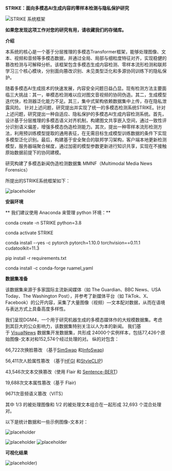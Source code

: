 **STRIKE：面向多模态AI生成内容的零样本检测与隐私保护研究**

![STRIKE 系统框架](./img/1.png)

**如果您发现这项工作对您的研究有用，请收藏我们的存储库。**

**介绍**

本系统的核心是一个基于分层推理的多模态Transformer框架，能够处理图像、文本、视频和音频等多模态数据，并通过全局、局部与细粒度特征对齐，实现稳健的篡改检测与可解释分析。该框架包含多模态生成内容检测、零样本流形检测和联邦学习三个核心模块，分别面向篡改识别、未见类型泛化和多源协同训练下的隐私保护。

随着多模态AI生成技术的快速发展，内容安全问题日益凸显。现有检测方法主要面临三大挑战：其一，单模态检测难以应对图文音视频的协同伪造。其二，生成模型迭代快，检测器泛化能力不足。其三，集中式架构依赖数据集中上传，存在隐私泄露风险。 针对上述问题，研究提出并实现了统一的多模态检测系统STRIKE。针对上述问题，研究提出一种自适应、隐私保护的多模态AI生成内容检测系统。首先，设计基于分层推理的多模态语义对齐机制，构建图文共享嵌入空间，通过一致性评分识别语义偏差，增强多模态伪造检测能力。其次，提出一种零样本流形检测方法，利用预训练模型提取的通用表征，在无需目标生成模型训练数据的条件下实现多模型泛化识别。最后，构建基于安全聚合的联邦学习架构，客户端本地更新检测模型，服务器端聚合梯度，通过加密的模型参数更新进行知识共享，实现在不接触原始数据前提下的协同建模。

研究构建了多模态新闻伪造检测数据集 MMNF（Multimodal Media News Forensics）

所提出的STRIKE系统框架如下：

![placeholder](./img/2.png)

**安装环境**

**	我们建议使用 Anaconda 来管理 python 环境：**

conda create -n STRIKE python=3.8

conda activate STRIKE

conda install --yes -c pytorch pytorch=1.10.0 torchvision==0.11.1 cudatoolkit=11.3

pip install -r requirements.txt

conda install -c conda-forge ruamel_yaml

**数据集准备**

该数据集来源于多家国际主流新闻媒体（如 The Guardian、BBC News、USA Today、The Washington Post），并参考了新媒体平台（如 TikTok、X、Facebook）的公开内容，采集了大量图像（视频）—文本配对数据，从而在语境与表达方式上具备高度多样性。

我们呈现DGM4，一个用于研究机器生成的多模态媒体作的大规模数据集。考虑到其巨大的公众影响力，该数据集特别关注以人为本的新闻。 我们基于 [VisualNews](https://github.com/FuxiaoLiu/VisualNews-Repository) 数据集开发数据集，共形成 24000个实例样本，包括77,426个原始图像-文本对和152,574个经过处理的对。 纵的对包含：

66,722次换脸篡改 （基于[SimSwap](https://github.com/neuralchen/SimSwap) 和[InfoSwap](https://github.com/GGGHSL/InfoSwap-master))

56,411次人脸属性篡改 （基于[HFGI](https://github.com/Tengfei-Wang/HFGI) 和[StyleCLIP](https://github.com/orpatashnik/StyleCLIP))

43,546次文本交换篡改（使用 Flair 和 [Sentence-BERT](https://github.com/UKPLab/sentence-transformers))

19,688次文本属性篡改（基于 Flair)

9671次音频语义篡改（VITS）

其中 1/3 的被处理图像和 1/2 的被处理文本组合在一起形成 32,693 个混合处理对。

以下是统计数据和一些示例图像-文本对：

![placeholder](./img/3.png)

![placeholder](./img/5.png)
![placeholder](./img/6.png)

**可视化结果**

![placeholder](./img/4.png))




